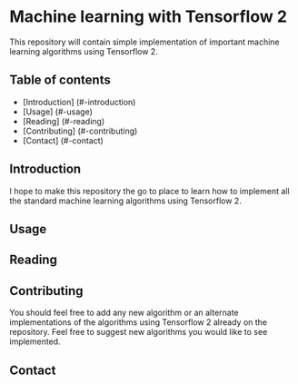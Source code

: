 # Machine learning with Tensorflow 2

This repository will contain simple implementation of important machine learning algorithms using Tensorflow 2. 

## Table of contents
* [Introduction] (#-introduction)
* [Usage] (#-usage)
* [Reading] (#-reading)
* [Contributing] (#-contributing)
* [Contact] (#-contact)

## Introduction
I hope to make this repository the go to place to learn how to implement all the standard machine learning algorithms using Tensorflow 2. 

## Usage

## Reading

## Contributing

You should feel free to add any new algorithm or an alternate implementations of the algorithms using Tensorflow 2 already on the repository. Feel free to suggest new algorithms you would like to see implemented.

## Contact